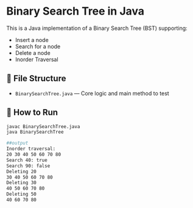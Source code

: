 
# Binary Search Tree in Java

This is a Java implementation of a Binary Search Tree (BST) supporting:

- Insert a node
- Search for a node
- Delete a node
- Inorder Traversal

## 📁 File Structure

- `BinarySearchTree.java` — Core logic and main method to test

## 🚀 How to Run

```bash
javac BinarySearchTree.java
java BinarySearchTree

##output
Inorder traversal:
20 30 40 50 60 70 80
Search 40: true
Search 90: false
Deleting 20
30 40 50 60 70 80
Deleting 30
40 50 60 70 80
Deleting 50
40 60 70 80


